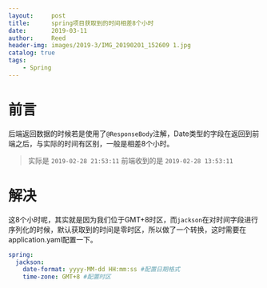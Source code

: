 ```yaml
---
layout:     post
title:      spring项目获取到的时间相差8个小时
date:       2019-03-11
author:     Reed
header-img: images/2019-3/IMG_20190201_152609 1.jpg
catalog: true
tags:
    - Spring
---
```

# 前言
后端返回数据的时候若是使用了`@ResponseBody`注解，Date类型的字段在返回到前端之后，与实际的时间有区别，一般是相差8个小时。
> 实际是 `2019-02-28 21:53:11`
> 前端收到的是 `2019-02-28 13:53:11`

# 解决
这8个小时呢，其实就是因为我们位于GMT+8时区，而`jackson`在对时间字段进行序列化的时候，默认获取到的时间是零时区，所以做了一个转换，这时需要在application.yaml配置一下。
``` yaml
spring:
  jackson:
    date-format: yyyy-MM-dd HH:mm:ss #配置日期格式
    time-zone: GMT+8 #配置时区
```